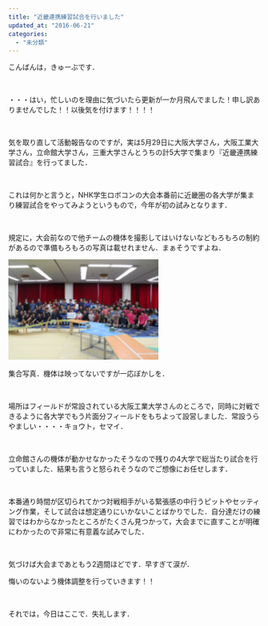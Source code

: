 ```yaml
---
title: "近畿連携練習試合を行いました"
updated_at: "2016-06-21"
categories: 
  - "未分類"
---
```


こんばんは，きゅーぶです．

 

・・・はい，忙しいのを理由に気づいたら更新が一か月飛んでました！申し訳ありませんでした！！以後気を付けます！！！！

 

気を取り直して活動報告なのですが，実は5月29日に大阪大学さん，大阪工業大学さん，立命館大学さん，三重大学さんとうちの計5大学で集まり『近畿連携練習試合』を行ってました．

 

これは何かと言うと，NHK学生ロボコンの大会本番前に近畿圏の各大学が集まり練習試合をやってみようというもので，今年が初の試みとなります．

 

規定に，大会前なので他チームの機体を撮影してはいけないなどもろもろの制約があるので準備もろもろの写真は載せれません．まぁそうですよね．

[![図1](images/795316b92fc766b0181f6fef074f03fa-1-300x200.png)](http://www.fortefibre.net/blog/wp-content/uploads/2016/06/795316b92fc766b0181f6fef074f03fa-1.png)

集合写真．機体は映ってないですが一応ぼかしを．

 

場所はフィールドが常設されている大阪工業大学さんのところで，同時に対戦できるように各大学でもう片面分フィールドをもちよって設営しました．常設うらやましい・・・・キョウト，セマイ．

 

立命館さんの機体が動かせなかったそうなので残りの4大学で総当たり試合を行っていました．結果も言うと怒られそうなのでご想像にお任せします．

 

本番通り時間が区切られてかつ対戦相手がいる緊張感の中行うピットやセッティング作業，そして試合は想定通りにいかないことばかりでした．自分達だけの練習ではわからなかったところがたくさん見つかって，大会までに直すことが明確にわかったので非常に有意義な試みでした．

 

気づけば大会まであともう2週間ほどです．早すぎて涙が．

悔いのないよう機体調整を行っていきます！！

 

それでは，今日はここで．失礼します．
